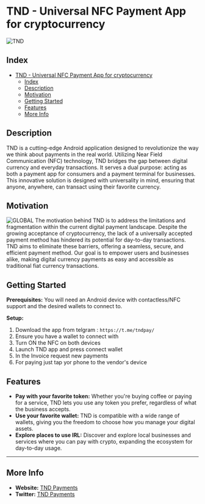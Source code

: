 # TND - Universal NFC Payment App for cryptocurrency

![TND](https://i.imgur.com/F9IO0LQ.png "Payment Screen")

## Index

- [TND - Universal NFC Payment App for cryptocurrency](#tnd---universal-nfc-payment-app-for-cryptocurrency)
  - [Index](#index)
  - [Description](#description)
  - [Motivation](#motivation)
  - [Getting Started](#getting-started)
  - [Features](#features)
  - [More Info](#more-info)

## Description

TND is a cutting-edge Android application designed to revolutionize the way we think about payments in the real world. Utilizing Near Field Communication (NFC) technology, TND bridges the gap between digital currency and everyday transactions. It serves a dual purpose: acting as both a payment app for consumers and a payment terminal for businesses. This innovative solution is designed with universality in mind, ensuring that anyone, anywhere, can transact using their favorite currency.

## Motivation

![GLOBAL ](https://i.imgur.com/W5AfbVe.png)
The motivation behind TND is to address the limitations and fragmentation within the current digital payment landscape. Despite the growing acceptance of cryptocurrency, the lack of a universally accepted payment method has hindered its potential for day-to-day transactions. TND aims to eliminate these barriers, offering a seamless, secure, and efficient payment method. Our goal is to empower users and businesses alike, making digital currency payments as easy and accessible as traditional fiat currency transactions.

## Getting Started

**Prerequisites:** You will need an Android device with contactless/NFC support and the desired wallets to connect to.

**Setup:**

1. Download the app from telgram : `https://t.me/tndpay/`
2. Ensure you have a wallet to connect with
3. Turn ON the NFC on both devices
4. Launch TND app and press connect wallet
5. In the Invoice request new payments
6. For paying just tap yor phone to the vendor's device

## Features

- **Pay with your favorite token:** Whether you're buying coffee or paying for a service, TND lets you use any token you prefer, regardless of what the business accepts.
- **Use your favorite wallet:** TND is compatible with a wide range of wallets, giving you the freedom to choose how you manage your digital assets.
- **Explore places to use IRL:** Discover and explore local businesses and services where you can pay with crypto, expanding the ecosystem for day-to-day usage.

---

## More Info

- **Website:** [TND Payments](https://www.tndpayments.com/)
- **Twitter:** [TND Payments](https://twitter.com/TNDpayments)
